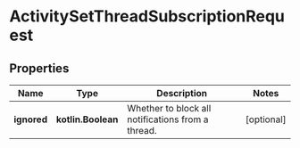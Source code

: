 
# ActivitySetThreadSubscriptionRequest

## Properties
Name | Type | Description | Notes
------------ | ------------- | ------------- | -------------
**ignored** | **kotlin.Boolean** | Whether to block all notifications from a thread. |  [optional]



